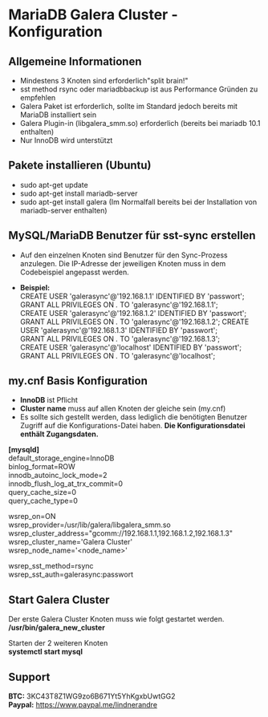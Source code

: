 # MariaDB Galera Cluster - Konfiguration  

## Allgemeine Informationen
- Mindestens 3 Knoten sind erforderlich"split brain!"
- sst method rsync oder mariadbbackup ist aus Performance Gründen zu empfehlen
- Galera Paket ist erforderlich, sollte im Standard jedoch bereits mit MariaDB installiert sein
- Galera Plugin-in (libgalera_smm.so) erforderlich (bereits bei mariadb 10.1 enthalten) 
- Nur InnoDB wird unterstützt
 
## Pakete installieren (Ubuntu)  
- sudo apt-get update  
- sudo apt-get install mariadb-server  
- sudo apt-get install galera (Im Normalfall bereits bei der Installation von mariadb-server enthalten)
  
## MySQL/MariaDB Benutzer für sst-sync erstellen
- Auf den einzelnen Knoten sind Benutzer für den Sync-Prozess anzulegen. Die IP-Adresse der jeweiligen Knoten muss in dem Codebeispiel angepasst werden.   
  
- **Beispiel:**   
  CREATE USER 'galerasync'@'192.168.1.1' IDENTIFIED BY 'passwort';  
  GRANT ALL PRIVILEGES ON *.* TO 'galerasync'@'192.168.1.1';  
  CREATE USER 'galerasync'@'192.168.1.2' IDENTIFIED BY 'passwort';  
  GRANT ALL PRIVILEGES ON *.* TO 'galerasync'@'192.168.1.2';
   CREATE USER 'galerasync'@'192.168.1.3' IDENTIFIED BY 'passwort';  
  GRANT ALL PRIVILEGES ON *.* TO 'galerasync'@'192.168.1.3';  
  CREATE USER 'galerasync'@'localhost' IDENTIFIED BY 'passwort';  
  GRANT ALL PRIVILEGES ON *.* TO 'galerasync'@'localhost'; 
  
## my.cnf Basis Konfiguration   
- **InnoDB** ist Pflicht
- **Cluster name** muss auf allen Knoten der gleiche sein (my.cnf)  
- Es sollte sich gestellt werden, dass lediglich die benötigten Benutzer Zugriff auf die Konfigurations-Datei haben.  **Die Konfigurationsdatei enthält Zugangsdaten.**    
  
**[mysqld]**  
default_storage_engine=InnoDB  
binlog_format=ROW  
innodb_autoinc_lock_mode=2  
innodb_flush_log_at_trx_commit=0  
query_cache_size=0  
query_cache_type=0  
  
wsrep_on=ON  
wsrep_provider=/usr/lib/galera/libgalera_smm.so  
wsrep_cluster_address="gcomm://192.168.1.1,192.168.1.2,192.168.1.3"  
wsrep_cluster_name='Galera Cluster'  
wsrep_node_name='<node_name>'  

wsrep_sst_method=rsync  
wsrep_sst_auth=galerasync:passwort

## Start Galera Cluster   
Der erste Galera Cluster Knoten muss wie folgt gestartet werden.   
**/usr/bin/galera_new_cluster**  
  
Starten der 2 weiteren Knoten   
**systemctl start mysql**    
  
## Support 
**BTC:** 3KC43T8Z1WG9zo6B671Yt5YhKgxbUwtGG2  
**Paypal:** https://www.paypal.me/lindnerandre  
